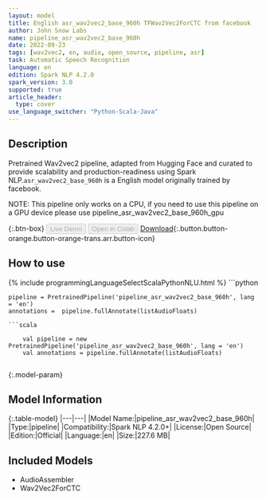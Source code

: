 ```yaml
---
layout: model
title: English asr_wav2vec2_base_960h TFWav2Vec2ForCTC from facebook
author: John Snow Labs
name: pipeline_asr_wav2vec2_base_960h
date: 2022-09-23
tags: [wav2vec2, en, audio, open_source, pipeline, asr]
task: Automatic Speech Recognition
language: en
edition: Spark NLP 4.2.0
spark_version: 3.0
supported: true
article_header:
  type: cover
use_language_switcher: "Python-Scala-Java"
---
```


## Description

Pretrained Wav2vec2  pipeline, adapted from Hugging Face and curated to provide scalability and production-readiness using Spark NLP.`asr_wav2vec2_base_960h` is a English model originally trained by facebook.

NOTE: This pipeline only works on a CPU, if you need to use this pipeline on a GPU device please use pipeline_asr_wav2vec2_base_960h_gpu

{:.btn-box}
<button class="button button-orange" disabled>Live Demo</button>
<button class="button button-orange" disabled>Open in Colab</button>
[Download](https://s3.amazonaws.com/auxdata.johnsnowlabs.com/public/models/pipeline_asr_wav2vec2_base_960h_en_4.2.0_3.0_1663932360811.zip){:.button.button-orange.button-orange-trans.arr.button-icon}

## How to use



<div class="tabs-box" markdown="1">
{% include programmingLanguageSelectScalaPythonNLU.html %}
```python

    pipeline = PretrainedPipeline('pipeline_asr_wav2vec2_base_960h', lang = 'en')
    annotations =  pipeline.fullAnnotate(listAudioFloats)
    
```
```scala

    val pipeline = new PretrainedPipeline('pipeline_asr_wav2vec2_base_960h', lang = 'en')
    val annotations = pipeline.fullAnnotate(listAudioFloats)
    
```
</div>

{:.model-param}
## Model Information

{:.table-model}
|---|---|
|Model Name:|pipeline_asr_wav2vec2_base_960h|
|Type:|pipeline|
|Compatibility:|Spark NLP 4.2.0+|
|License:|Open Source|
|Edition:|Official|
|Language:|en|
|Size:|227.6 MB|

## Included Models

- AudioAssembler
- Wav2Vec2ForCTC